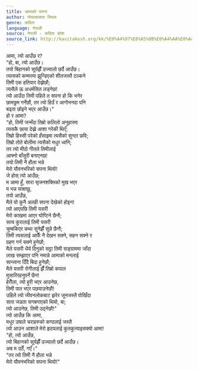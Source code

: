 ```yaml
---
title: आमाको सपना
author: गोपालप्रसाद रिमाल
genre: कविता
language: नेपाली
source: नेपाली - कविता कोश
source_link: http://kavitakosh.org/kk/%E0%A4%97%E0%A5%8B%E0%A4%AA%E0%A4%BE%E0%A4%B2%E0%A4%AA%E0%A5%8D%E0%A4%B0%E0%A4%B8%E0%A4%BE%E0%A4%A6_%E0%A4%B0%E0%A4%BF%E0%A4%AE%E0%A4%BE%E0%A4%B2
---
```


आमा, त्यो आउँछ र?  
"हो, बा, त्यो आउँछ।  
तयो बिहानको सूर्यझैँ उज्यालो छर्दै आउँछ।  
त्यासको कम्मरमा झुन्डिएको शीतजस्तै टल्कने  
तिमी एक हतियार देख्नेछौ;  
त्यसैले ऊ अधर्मसित लड्नेछ!  
त्यो आउँदा तिमी पहिले त सपना हो कि भनेर  
छामछुम गर्नेछौ, तर त्यो हिउँ र आगोभनदा पनि  
बढ्ता छोइने भएर आउँछ।"  
हो र आमा?  
"हो, तिमी जन्मँदा तिम्रो कलिलो अनुहारमा  
त्यसकै छाया देख्ने आशा गरेकी थिएँ;  
तिम्रो हिस्सी परेको हँसाइमा त्यसैको सुन्दर छवि;  
तिम्रो तोते बोलीमा त्यसैको मधुर ध्वनि;  
तर त्यो मीठो गीतले तिमीलाई  
आफ्नो बाँसुरी बनाएनछ!  
तयो तिमी नै हौला भन्ने  
मेरो यौवनभरिको सपना थियो!  
जे होस् त्यो आउँछ;  
म आमा हुँ, सारा सृजनशक्तिको मुख भएर  
म भन्न सक्तछु,  
तयो आउँछ,  
मैले यो कुनै अल्छी सपना देखेको होइन!  
त्यो आएपछि तिमी यसरी  
मेरो काखमा आएर घोप्टिने छैनौ;  
सत्य कुरालाई तिमी यसरी  
चुम्बकिएर कथा सुनेझैँ सुन्ने छैनौ;  
तिमी त्यसलाई आफैँ नै देखन सक्ने, सहन सक्ने र  
ग्रहण गर्न सक्ने हुनेछौ;  
मैले यसरी धैर्य दिनुको सट्टा तिमी सङ्ग्राममा जाँदा  
लाख सम्झाएर पनि नमान्ने आमाको मनलाई  
सान्त्वना दिँदै बिदा हुनेछौ;  
मैले यसरी रोगीलाई झैँ तिम्रो कपाल  
मुसारिरहनुपर्ने छैन!  
हेरौँला, त्यो हुरी भएर आउनेछ,  
तिमी पात भएर पछयाउनेछौ!  
उहिले त्यो जीवनलोकबाट झरेर जूनजस्तै पोखिँदा  
सारा जडता सगबगाएको थियो, बा;  
त्यो आउनेछ, तिमी उठ्नेछौ!"  
त्यो आउँछ कि आमा,  
मधुर उषाले चराहरुको कण्ठलाई जस्तै  
त्यो आउन आशाले मेरो हृदयलाई कुतकुत्याइसक्यो आमा!  
"हो, त्यो आउँछ,  
त्यो बिहानको सूर्यझैँ उज्यालो छर्दै आउँछ।  
अब म उठेँ, गएँ।"  
"तर त्यो तिमी नै हौला भन्ने  
मेरो यौवनभरिको सपना थियो!"
